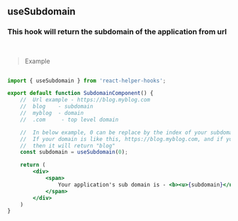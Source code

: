 ## useSubdomain

### This hook will return the subdomain of the application from url

<br />

> Example

```jsx
 
import { useSubdomain } from 'react-helper-hooks';

export default function SubdomainComponent() {
    //  Url example - https://blog.myblog.com
    //  blog    - subdomain
    //  myblog  - domain
    //  .com     - top level domain 

    //  In below example, 0 can be replace by the index of your subdomain index
    //  If your domain is like this, https://blog.myblog.com, and if you pass 0 as parameter,
    //  then it will return "blog"
    const subdomain = useSubdomain(0);

    return (
        <div>
            <span>
                Your application's sub domain is - <b><u>{subdomain}</u></b>
            </span>
        </div>
    )
}
```
